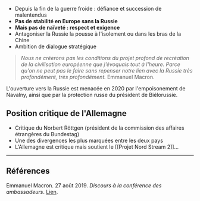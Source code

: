 - Depuis la fin de la guerre froide : défiance et succession de malentendus
- **Pas de stabilité en Europe sans la Russie**
- **Mais pas de naïveté : respect et exigence**
- Antagoniser la Russie la pousse à l'isolement ou dans les bras de la Chine
- Ambition de dialogue stratégique

>*Nous ne créerons pas les conditions du projet profond de recréation de la civilisation européenne que j'évoquais tout à l'heure. Parce qu'on ne peut pas le faire sans repenser notre lien avec la Russie très profondément, très profondément.*
>Emmanuel Macron.

L'ouverture vers la Russie est menacée en 2020 par l'empoisonement de Navalny, ainsi que par la protection russe du président de Biélorussie.

## Position critique de l'Allemagne

- Critique du Norbert Röttgen (président de la commission des affaires étrangères du Bundestag)
- Une des divergences les plus marquées entre les deux pays
- L'Allemagne est critique mais soutient le [[Projet Nord Stream 2]]...

---

## Références

Emmanuel Macron. 27 août 2019. _Discours à la conférence des ambassadeurs_. [Lien](https://www.elysee.fr/emmanuel-macron/2019/08/27/discours-du-president-de-la-republique-a-la-conference-des-ambassadeurs-1).